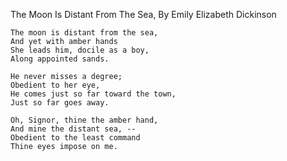 The Moon Is Distant From The Sea,
  By Emily Elizabeth Dickinson


    The moon is distant from the sea,
    And yet with amber hands
    She leads him, docile as a boy,
    Along appointed sands.

    He never misses a degree;
    Obedient to her eye,
    He comes just so far toward the town,
    Just so far goes away.

    Oh, Signor, thine the amber hand,
    And mine the distant sea, --
    Obedient to the least command
    Thine eyes impose on me.
